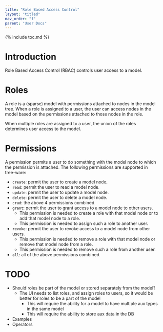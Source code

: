 ```yaml
---
title: "Role Based Access Control"
layout: "titled"
nav_order: "f"
parent: "User Docs"
---
```


{% include toc.md %}

# Introduction

Role Based Access Control (RBAC) controls user access to a model.

# Roles

A role is a (sparse) model with permissions attached to nodes in the model tree. When a role is assigned to a user, the
user can access nodes in the model based on the permissions attached to those nodes in the role.

When multiple roles are assigned to a user, the union of the roles determines user access to the model.

# Permissions

A permission permits a user to do something with the model node to which the permission is attached. The following
permissions are supported in tree-ware:

* `create`: permit the user to create a model node.
* `read`: permit the user to read a model node.
* `update`: permit the user to update a model node.
* `delete`: permit the user to delete a model node.
* `crud`: the above 4 permissions combined.
* `grant`: permit the user to grant access to a model node to other users.
    * This permission is needed to create a role with that model node or to add that model node to a role.
    * This permission is needed to assign such a role to another user.
* `revoke`: permit the user to revoke access to a model node from other users.
    * This permission is needed to remove a role with that model node or remove that model node from a role.
    * This permission is needed to remove such a role from another user.
* `all`: all of the above permissions combined.

# TODO

* Should roles be part of the model or stored separately from the model?
    * The UI needs to list roles, and assign roles to users, so it would be better for roles to be a part of the model
        * This will require the ability for a model to have multiple aux types in the same model
        * This will require the ability to store aux data in the DB
* Examples
* Operators